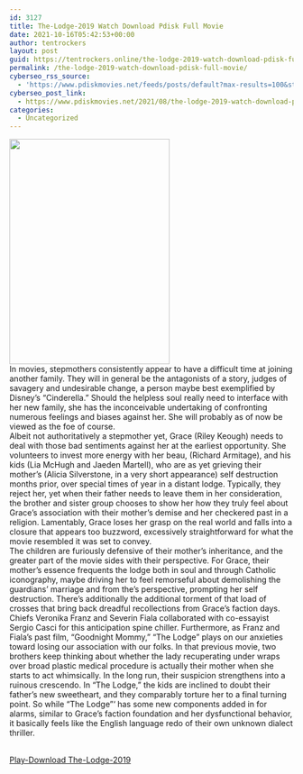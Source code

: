 ```yaml
---
id: 3127
title: The-Lodge-2019 Watch Download Pdisk Full Movie
date: 2021-10-16T05:42:53+00:00
author: tentrockers
layout: post
guid: https://tentrockers.online/the-lodge-2019-watch-download-pdisk-full-movie/
permalink: /the-lodge-2019-watch-download-pdisk-full-movie/
cyberseo_rss_source:
  - 'https://www.pdiskmovies.net/feeds/posts/default?max-results=100&start-index=901'
cyberseo_post_link:
  - https://www.pdiskmovies.net/2021/08/the-lodge-2019-watch-download-pdisk.html
categories:
  - Uncategorized
---
```

<div class="separator">
  <a href="https://1.bp.blogspot.com/-Q61utCihRdo/YRwJNEbGjpI/AAAAAAAAacs/3B2HnsJwUL8ISwd3Ik04Ln-Gy0Ch7goxgCLcBGAsYHQ/s432/The-Lodge-2019%2BWatch%2BDownload%2BPdisk%2BFull%2BMovie.jpeg" imageanchor="1"><img loading="lazy" border="0" data-original-height="432" data-original-width="306" height="400" src="https://1.bp.blogspot.com/-Q61utCihRdo/YRwJNEbGjpI/AAAAAAAAacs/3B2HnsJwUL8ISwd3Ik04Ln-Gy0Ch7goxgCLcBGAsYHQ/w284-h400/The-Lodge-2019%2BWatch%2BDownload%2BPdisk%2BFull%2BMovie.jpeg" width="284" /></a>
</div>



<div>
  <div>
    <span>In movies, stepmothers consistently appear to have a difficult time at joining another family. They will in general be the antagonists of a story, judges of savagery and undesirable change, a person maybe best exemplified by Disney&#8217;s &#8220;Cinderella.&#8221; Should the helpless soul really need to interface with her new family, she has the inconceivable undertaking of confronting numerous feelings and biases against her. She will probably as of now be viewed as the foe of course.&nbsp;</span>
  </div>
  
  <div>
    <span>Albeit not authoritatively a stepmother yet, Grace (Riley Keough) needs to deal with those bad sentiments against her at the earliest opportunity. She volunteers to invest more energy with her beau, (Richard Armitage), and his kids (Lia McHugh and Jaeden Martell), who are as yet grieving their mother&#8217;s (Alicia Silverstone, in a very short appearance) self destruction months prior, over special times of year in a distant lodge. Typically, they reject her, yet when their father needs to leave them in her consideration, the brother and sister group chooses to show her how they truly feel about Grace&#8217;s association with their mother&#8217;s demise and her checkered past in a religion. Lamentably, Grace loses her grasp on the real world and falls into a closure that appears too buzzword, excessively straightforward for what the movie resembled it was set to convey.&nbsp;</span>
  </div>
  
  <div>
    <span>The children are furiously defensive of their mother&#8217;s inheritance, and the greater part of the movie sides with their perspective. For Grace, their mother&#8217;s essence frequents the lodge both in soul and through Catholic iconography, maybe driving her to feel remorseful about demolishing the guardians&#8217; marriage and from the&#8217;s perspective, prompting her self destruction. There&#8217;s additionally the additional torment of that load of crosses that bring back dreadful recollections from Grace&#8217;s faction days.&nbsp;</span>
  </div>
  
  <div>
    <span>Chiefs Veronika Franz and Severin Fiala collaborated with co-essayist Sergio Casci for this anticipation spine chiller. Furthermore, as Franz and Fiala&#8217;s past film, &#8220;Goodnight Mommy,&#8221; &#8220;The Lodge&#8221; plays on our anxieties toward losing our association with our folks. In that previous movie, two brothers keep thinking about whether the lady recuperating under wraps over broad plastic medical procedure is actually their mother when she starts to act whimsically. In the long run, their suspicion strengthens into a ruinous crescendo. In &#8220;The Lodge,&#8221; the kids are inclined to doubt their father&#8217;s new sweetheart, and they comparably torture her to a final turning point. So while &#8220;The Lodge&#8221;&#8216; has some new components added in for alarms, similar to Grace&#8217;s faction foundation and her dysfunctional behavior, it basically feels like the English language redo of their own unknown dialect thriller.</span>
  </div>
</div>

  
<a href="https://www.cofilink.com/share-video?videoid=nv2iwp00525i" target="popup" onclick="window.open('https://www.cofilink.com/share-video?videoid=nv2iwp00525i','popup','width=600,height=600'); return false;" rel="noopener"><br /> Play-Download The-Lodge-2019<br /> </a>
